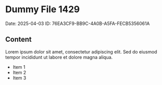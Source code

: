 # Dummy File 1429

Date: 2025-04-03
ID: 76EA3CF9-BB9C-4A0B-A5FA-FECB5356061A

## Content

Lorem ipsum dolor sit amet, consectetur adipiscing elit.
Sed do eiusmod tempor incididunt ut labore et dolore magna aliqua.

* Item 1
* Item 2
* Item 3
